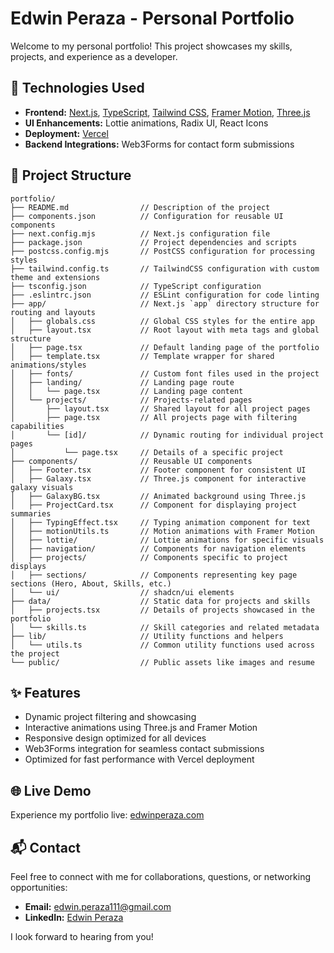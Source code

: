 # Edwin Peraza - Personal Portfolio

Welcome to my personal portfolio! This project showcases my skills, projects, and experience as a developer.

## 🔧 Technologies Used

- **Frontend:** [Next.js](https://nextjs.org), [TypeScript](https://www.typescriptlang.org), [Tailwind CSS](https://tailwindcss.com), [Framer Motion](https://www.framer.com/motion/), [Three.js](https://threejs.org)
- **UI Enhancements:** Lottie animations, Radix UI, React Icons
- **Deployment:** [Vercel](https://vercel.com)
- **Backend Integrations:** Web3Forms for contact form submissions

## 📂 Project Structure

```plaintext
portfolio/
├── README.md                // Description of the project
├── components.json          // Configuration for reusable UI components
├── next.config.mjs          // Next.js configuration file
├── package.json             // Project dependencies and scripts
├── postcss.config.mjs       // PostCSS configuration for processing styles
├── tailwind.config.ts       // TailwindCSS configuration with custom theme and extensions
├── tsconfig.json            // TypeScript configuration
├── .eslintrc.json           // ESLint configuration for code linting
├── app/                     // Next.js `app` directory structure for routing and layouts
│   ├── globals.css          // Global CSS styles for the entire app
│   ├── layout.tsx           // Root layout with meta tags and global structure
│   ├── page.tsx             // Default landing page of the portfolio
│   ├── template.tsx         // Template wrapper for shared animations/styles
│   ├── fonts/               // Custom font files used in the project
│   ├── landing/             // Landing page route
│   │   └── page.tsx         // Landing page content
│   └── projects/            // Projects-related pages
│       ├── layout.tsx       // Shared layout for all project pages
│       ├── page.tsx         // All projects page with filtering capabilities
│       └── [id]/            // Dynamic routing for individual project pages
│           └── page.tsx     // Details of a specific project
├── components/              // Reusable UI components
│   ├── Footer.tsx           // Footer component for consistent UI
│   ├── Galaxy.tsx           // Three.js component for interactive galaxy visuals
│   ├── GalaxyBG.tsx         // Animated background using Three.js
│   ├── ProjectCard.tsx      // Component for displaying project summaries
│   ├── TypingEffect.tsx     // Typing animation component for text
│   ├── motionUtils.ts       // Motion animations with Framer Motion
│   ├── lottie/              // Lottie animations for specific visuals
│   ├── navigation/          // Components for navigation elements
│   ├── projects/            // Components specific to project displays
│   ├── sections/            // Components representing key page sections (Hero, About, Skills, etc.)
│   └── ui/                  // shadcn/ui elements
├── data/                    // Static data for projects and skills
│   ├── projects.tsx         // Details of projects showcased in the portfolio
│   └── skills.ts            // Skill categories and related metadata
├── lib/                     // Utility functions and helpers
│   └── utils.ts             // Common utility functions used across the project
└── public/                  // Public assets like images and resume
```

## ✨ Features

- Dynamic project filtering and showcasing
- Interactive animations using Three.js and Framer Motion
- Responsive design optimized for all devices
- Web3Forms integration for seamless contact submissions
- Optimized for fast performance with Vercel deployment

## 🌐 Live Demo

Experience my portfolio live: [edwinperaza.com](https://www.edwinperaza.com)

## 📬 Contact

Feel free to connect with me for collaborations, questions, or networking opportunities:

- **Email:** [edwin.peraza111@gmail.com](mailto:edwin.peraza111@gmail.com)
- **LinkedIn:** [Edwin Peraza](https://www.linkedin.com/in/edwin-peraza/)

I look forward to hearing from you!
